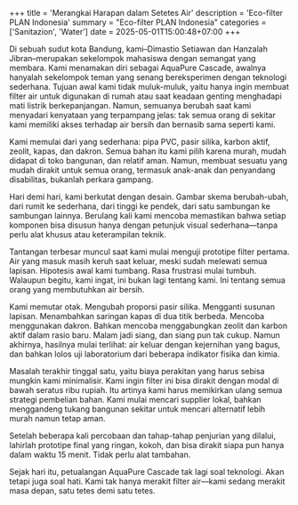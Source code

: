 +++
title = 'Merangkai Harapan dalam Setetes Air'
description = 'Eco-filter PLAN Indonesia'
summary = "Eco-filter PLAN Indonesia"
categories = ['Sanitazion', 'Water']
date = 2025-05-01T15:00:48+07:00
+++

Di sebuah sudut kota Bandung, kami–Dimastio Setiawan dan Hanzalah Jibran–merupakan sekelompok mahasiswa dengan semangat yang membara. Kami menamakan diri sebagai AquaPure Cascade, awalnya hanyalah sekelompok teman yang senang bereksperimen dengan teknologi sederhana. Tujuan awal kami tidak muluk-muluk, yaitu hanya ingin membuat filter air untuk digunakan di rumah atau saat keadaan genting menghadapi mati listrik berkepanjangan. Namun, semuanya berubah saat kami menyadari kenyataan yang terpampang jelas: tak semua orang di sekitar kami memiliki akses terhadap air bersih dan bernasib sama seperti kami.

Kami memulai dari yang sederhana: pipa PVC, pasir silika, karbon aktif, zeolit, kapas, dan dakron. Semua bahan itu kami pilih karena murah, mudah didapat di toko bangunan, dan relatif aman. Namun, membuat sesuatu yang mudah dirakit untuk semua orang, termasuk anak-anak dan penyandang disabilitas, bukanlah perkara gampang.

Hari demi hari, kami berkutat dengan desain. Gambar skema berubah-ubah, dari rumit ke sederhana, dari tinggi ke pendek, dari satu sambungan ke sambungan lainnya. Berulang kali kami mencoba memastikan bahwa setiap komponen bisa disusun hanya dengan petunjuk visual sederhana—tanpa perlu alat khusus atau keterampilan teknik.

Tantangan terbesar muncul saat kami mulai menguji prototipe filter pertama. Air yang masuk masih keruh saat keluar, meski sudah melewati semua lapisan. Hipotesis awal kami tumbang. Rasa frustrasi mulai tumbuh. Walaupun begitu, kami ingat, ini bukan lagi tentang kami. Ini tentang semua orang yang membutuhkan air bersih.

Kami memutar otak. Mengubah proporsi pasir silika. Mengganti susunan lapisan. Menambahkan saringan kapas di dua titik berbeda. Mencoba menggunakan dakron. Bahkan mencoba menggabungkan zeolit dan karbon aktif dalam rasio baru. Malam jadi siang, dan siang pun tak cukup. Namun akhirnya, hasilnya mulai terlihat: air keluar dengan kejernihan yang bagus, dan bahkan lolos uji laboratorium dari beberapa indikator fisika dan kimia.

Masalah terakhir tinggal satu, yaitu biaya perakitan yang harus sebisa mungkin kami minimalisir. Kami ingin filter ini bisa dirakit dengan modal di bawah seratus ribu rupiah. Itu artinya kami harus memikirkan ulang semua strategi pembelian bahan. Kami mulai mencari supplier lokal, bahkan menggandeng tukang bangunan sekitar untuk mencari alternatif lebih murah namun tetap aman.

Setelah beberapa kali percobaan dan tahap-tahap penjurian yang dilalui, lahirlah prototipe final yang ringan, kokoh, dan bisa dirakit siapa pun hanya dalam waktu 15 menit. Tidak perlu alat tambahan.

Sejak hari itu, petualangan AquaPure Cascade tak lagi soal teknologi. Akan tetapi juga soal hati. Kami tak hanya merakit filter air—kami sedang merakit masa depan, satu tetes demi satu tetes.